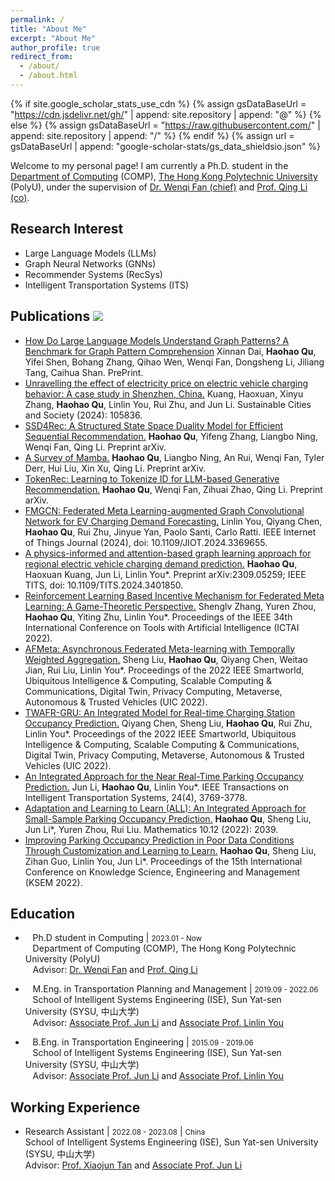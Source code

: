 ```yaml
---
permalink: /
title: "About Me"
excerpt: "About Me"
author_profile: true
redirect_from: 
  - /about/
  - /about.html
---
```

{% if site.google_scholar_stats_use_cdn %}
{% assign gsDataBaseUrl = "https://cdn.jsdelivr.net/gh/" | append: site.repository | append: "@" %}
{% else %}
{% assign gsDataBaseUrl = "https://raw.githubusercontent.com/" | append: site.repository | append: "/" %}
{% endif %}
{% assign url = gsDataBaseUrl | append: "google-scholar-stats/gs_data_shieldsio.json" %}


Welcome to my personal page! I am currently a Ph.D. student in the [Department of Computing](https://www.polyu.edu.hk/comp/) (COMP), [The Hong Kong Polytechnic University](https://www.polyu.edu.hk/) (PolyU), under the supervision of [Dr. Wenqi Fan (chief)](https://wenqifan03.github.io/) and [Prof. Qing Li (co)](https://www4.comp.polyu.edu.hk/~csqli/).

## Research Interest

+ Large Language Models (LLMs)
+ Graph Neural Networks (GNNs)
+ Recommender Systems (RecSys)
+ Intelligent Transportation Systems (ITS)

## Publications <a href='https://scholar.google.com/citations?user=XRAXqJgAAAAJ'><img src="https://img.shields.io/endpoint?url={{ url | url_encode }}&logo=Google%20Scholar&labelColor=f6f6f6&color=9cf&style=flat&label=citations"></a>

+ [How Do Large Language Models Understand Graph Patterns? A Benchmark for Graph Pattern Comprehension](https://arxiv.org/pdf/2410.05298) Xinnan Dai, **Haohao Qu**, Yifei Shen, Bohang Zhang, Qihao Wen, Wenqi Fan, Dongsheng Li, Jiliang Tang, Caihua Shan. PrePrint.
+ [Unravelling the effect of electricity price on electric vehicle charging behavior: A case study in Shenzhen, China.](https://www.sciencedirect.com/science/article/abs/pii/S2210670724006607#:~:text=Impulse%20response%20analysis%20is%20conducted%20to%20unravel%20several%20noteworthy%20phenomena:) Kuang, Haoxuan, Xinyu Zhang, **Haohao Qu**, Linlin You, Rui Zhu, and Jun Li. Sustainable Cities and Society (2024): 105836.
+ [SSD4Rec: A Structured State Space Duality Model for Efficient Sequential Recommendation.](https://arxiv.org/pdf/2409.01192) **Haohao Qu**, Yifeng Zhang, Liangbo Ning, Wenqi Fan, Qing Li. Preprint arXiv.
+ [A Survey of Mamba.](https://arxiv.org/pdf/2408.01129) **Haohao Qu**, Liangbo Ning, An Rui, Wenqi Fan, Tyler Derr, Hui Liu, Xin Xu, Qing Li. Preprint arXiv.
+ [TokenRec: Learning to Tokenize ID for LLM-based Generative Recommendation.](https://arxiv.org/pdf/2406.10450) **Haohao Qu**, Wenqi Fan, Zihuai Zhao, Qing Li. Preprint arXiv.
+ [FMGCN: Federated Meta Learning-augmented Graph Convolutional Network for EV Charging Demand Forecasting.](https://ieeexplore.ieee.org/abstract/document/10472318) Linlin You, Qiyang Chen, **Haohao Qu**, Rui Zhu, Jinyue Yan, Paolo Santi, Carlo Ratti. IEEE Internet of Things Journal (2024), doi: 10.1109/JIOT.2024.3369655.
+ [A physics-informed and attention-based graph learning approach for regional electric vehicle charging demand prediction.](https://arxiv.org/abs/2309.05259) **Haohao Qu**, Haoxuan Kuang, Jun Li, Linlin You*. Preprint arXiv:2309.05259; IEEE TITS, doi: 10.1109/TITS.2024.3401850.
+ [Reinforcement Learning Based Incentive Mechanism for Federated Meta Learning: A Game-Theoretic Perspective.](https://ieeexplore.ieee.org/abstract/document/10098009) Shenglv Zhang, Yuren Zhou, **Haohao Qu**, Yiting Zhu, Linlin You*. Proceedings of the IEEE 34th International Conference on Tools with Artificial Intelligence (ICTAI 2022).
+ [AFMeta: Asynchronous Federated Meta-learning with Temporally Weighted Aggregation.](https://ieeexplore.ieee.org/abstract/document/10189596) Sheng Liu, **Haohao Qu**, Qiyang Chen, Weitao Jian, Rui Liu, Linlin You*. Proceedings of the 2022 IEEE Smartworld, Ubiquitous Intelligence & Computing, Scalable Computing & Communications, Digital Twin, Privacy Computing, Metaverse, Autonomous & Trusted Vehicles (UIC 2022).
+ [TWAFR-GRU: An Integrated Model for Real-time Charging Station Occupancy Prediction.](https://ieeexplore.ieee.org/abstract/document/10189531) Qiyang Chen, Sheng Liu, **Haohao Qu**, Rui Zhu, Linlin You*. Proceedings of the 2022 IEEE Smartworld, Ubiquitous Intelligence & Computing, Scalable Computing & Communications, Digital Twin, Privacy Computing, Metaverse, Autonomous & Trusted Vehicles (UIC 2022).
+ [An Integrated Approach for the Near Real-Time Parking Occupancy Prediction.](https://ieeexplore.ieee.org/abstract/document/9997228) Jun Li, **Haohao Qu**, Linlin You*. IEEE Transactions on Intelligent Transportation Systems, 24(4), 3769-3778.
+ [Adaptation and Learning to Learn (ALL): An Integrated Approach for Small-Sample Parking Occupancy Prediction.](https://www.mdpi.com/2227-7390/10/12/2039) **Haohao Qu**, Sheng Liu, Jun Li*, Yuren Zhou, Rui Liu. Mathematics 10.12 (2022): 2039.
+ [Improving Parking Occupancy Prediction in Poor Data Conditions Through Customization and Learning to Learn.](https://link.springer.com/chapter/10.1007/978-3-031-10983-6_13) **Haohao Qu**, Sheng Liu, Zihan Guo, Linlin You, Jun Li*. Proceedings of the 15th International Conference on Knowledge Science, Engineering and Management (KSEM 2022).
     

## Education

+ &nbsp;&nbsp;&nbsp;Ph.D student in Computing | <small>2023.01 - Now</small>
<br>&nbsp;&nbsp;&nbsp;Department of Computing (COMP), The Hong Kong Polytechnic University (PolyU)
<br>&nbsp;&nbsp;&nbsp;Advisor: [Dr. Wenqi Fan](https://wenqifan03.github.io/) and [Prof. Qing Li](https://www4.comp.polyu.edu.hk/~csqli/)

+ &nbsp;&nbsp;&nbsp;M.Eng. in Transportation Planning and Management | <small>2019.09 - 2022.06</small>
<br>&nbsp;&nbsp;&nbsp;School of Intelligent Systems Engineering (ISE), Sun Yat-sen University (SYSU, 中山大学)
<br>&nbsp;&nbsp;&nbsp;Advisor: [Associate Prof. Jun Li](https://ise.sysu.edu.cn/teacher/teacher02/106489.htm) and [Associate Prof. Linlin You](https://ise.sysu.edu.cn/teacher/teacher02/1371451.htm)

+ &nbsp;&nbsp;&nbsp;B.Eng. in Transportation Engineering | <small>2015.09 - 2019.06</small>
<br>&nbsp;&nbsp;&nbsp;School of Intelligent Systems Engineering (ISE), Sun Yat-sen University (SYSU, 中山大学)
<br>&nbsp;&nbsp;&nbsp;Advisor: [Associate Prof. Jun Li](https://ise.sysu.edu.cn/teacher/teacher02/106489.htm) and [Associate Prof. Linlin You](https://ise.sysu.edu.cn/teacher/teacher02/1371451.htm)

## Working Experience

+ Research Assistant | <small>2022.08 - 2023.08</small> | <small>China</small> 
 <br>School of Intelligent Systems Engineering (ISE), Sun Yat-sen University (SYSU, 中山大学)
 <br>Advisor: [Prof. Xiaojun Tan](https://ise.sysu.edu.cn/teacher/teacher01/1400778.htm) and [Associate Prof. Jun Li](https://ise.sysu.edu.cn/teacher/teacher02/106489.htm)
 
 


 
 



